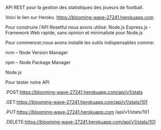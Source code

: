 
API REST pour la gestion des statistiques des joueurs de football.

Voici le lien sur Heroku.
https://blooming-wave-27241.herokuapp.com

Pour construire l'API Resetful nous avons utilisé:
Node.js
Express.js - Framework Web rapide, sans opinion et minimaliste pour  Node.js

Pour commencer,nous avons installé les outils indispensables comme:

 nvm – Node Version Manager
 
 npm – Node Package Manager
 
 Node.js
 
 Pour tester notre API
 
 .POST:https://blooming-wave-27241.herokuapp.com/api/v1/stats 
 
 .GET:https://blooming-wave-27241.herokuapp.com/api/v1/stats/101
 
 .PUT:https://blooming-wave-27241.herokuapp.com /api/v1/stats/101
 
 .DELETE:https://blooming-wave-27241.herokuapp.com/api/v1/stats/101
